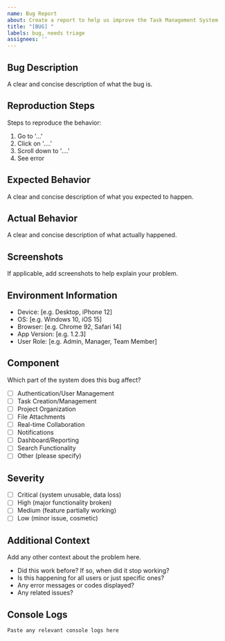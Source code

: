 ```yaml
---
name: Bug Report
about: Create a report to help us improve the Task Management System
title: "[BUG] "
labels: bug, needs triage
assignees: ''
---
```


## Bug Description
A clear and concise description of what the bug is.

## Reproduction Steps
Steps to reproduce the behavior:
1. Go to '...'
2. Click on '....'
3. Scroll down to '....'
4. See error

## Expected Behavior
A clear and concise description of what you expected to happen.

## Actual Behavior
A clear and concise description of what actually happened.

## Screenshots
If applicable, add screenshots to help explain your problem.

## Environment Information
 - Device: [e.g. Desktop, iPhone 12]
 - OS: [e.g. Windows 10, iOS 15]
 - Browser: [e.g. Chrome 92, Safari 14]
 - App Version: [e.g. 1.2.3]
 - User Role: [e.g. Admin, Manager, Team Member]

## Component
Which part of the system does this bug affect?
- [ ] Authentication/User Management
- [ ] Task Creation/Management
- [ ] Project Organization
- [ ] File Attachments
- [ ] Real-time Collaboration
- [ ] Notifications
- [ ] Dashboard/Reporting
- [ ] Search Functionality
- [ ] Other (please specify)

## Severity
- [ ] Critical (system unusable, data loss)
- [ ] High (major functionality broken)
- [ ] Medium (feature partially working)
- [ ] Low (minor issue, cosmetic)

## Additional Context
Add any other context about the problem here.
- Did this work before? If so, when did it stop working?
- Is this happening for all users or just specific ones?
- Any error messages or codes displayed?
- Any related issues?

## Console Logs
```
Paste any relevant console logs here
```